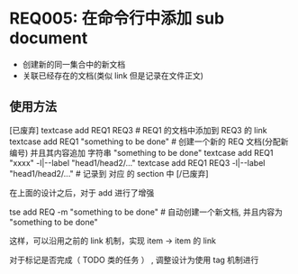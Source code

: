 # REQ005: 在命令行中添加 sub document


- 创建新的同一集合中的新文档
- 关联已经存在的文档(类似 link 但是记录在文件正文)


## 使用方法

[已废弃]
textcase add REQ1 REQ3    # REQ1 的文档中添加到 REQ3 的 link
textcase add REQ1 "something to be done"  # 创建一个新的 REQ 文档(分配新编号) 并且其内容追加 字符串 "something to be done"
textcase add REQ1 "xxxx" -l|--label "head1/head2/..." 
textcase add REQ1 REQ3 -l|--label "head1/head2/..."   # 记录到 对应 的 section 中
[/已废弃]

在上面的设计之后，对于 add 进行了增强

tse add REQ -m "something to be done"  # 自动创建一个新文档, 并且内容为 "something to be done"

这样，可以沿用之前的 link 机制，实现 item -> item 的 link

对于标记是否完成（ TODO 类的任务 ） , 调整设计为使用 tag 机制进行
